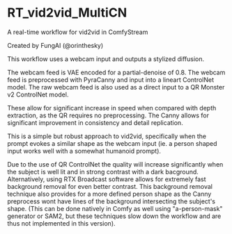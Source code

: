 # RT_vid2vid_MultiCN
A real-time workflow for vid2vid in ComfyStream

Created by FungAI (@orinthesky)


This workflow uses a webcam input and outputs a stylized diffusion.

The webcam feed is VAE encoded for a partial-denoise of 0.8.
The webcam feed is preprocessed with PyraCanny and input into a lineart ControlNet model.
The raw webcam feed is also used as a direct input to a QR Monster v2 ControlNet model.

These allow for significant increase in speed when compared with depth extraction, as the QR requires no preprocessing.  The Canny allows for significant improvement in consistency and detail replication.

This is a simple but robust approach to vid2vid, specifically when the prompt evokes a similar shape as the webcam input (ie. a person shaped input works well with a somewhat humanoid prompt).


Due to the use of QR ControlNet the quality will increase significantly when the subject is well lit and in strong contrast with a dark bacground.
Alternatively, using RTX Broadcast software allows for extremely fast background removal for even better contrast.  This background removal technique also provides for a more defined person shape as the Canny preprocess wont have lines of the background intersecting the subject's shape.  (This can be done natively in Comfy as well using "a-person-mask" generator or SAM2, but these techniques slow down the workflow and are thus not implemented in this version).
